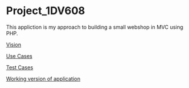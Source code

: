 # Project_1DV608

This appliction is my approach to building a small webshop in MVC using PHP.

[Vision](https://github.com/JuliaSivartsson/1dv408/blob/master/Project/Vision.md)


[Use Cases](https://github.com/JuliaSivartsson/1dv408/blob/master/Project/UseCases.md)

[Test Cases](https://github.com/JuliaSivartsson/1dv408/blob/master/Project/TestCases.md)

[Working version of application](http://project1dv408.node365.se/)
